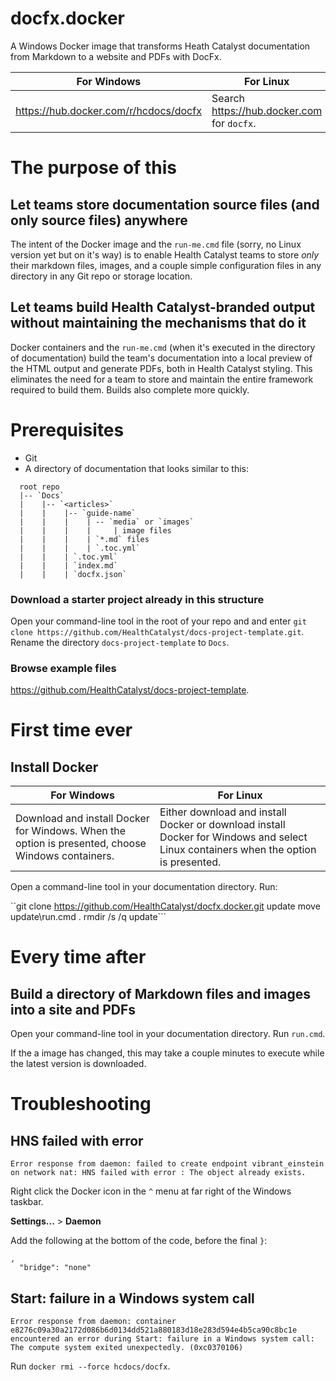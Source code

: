 # docfx.docker
A Windows Docker image that transforms Heath Catalyst documentation from Markdown to a website and PDFs with DocFx.

| For Windows | For Linux |
|-------------|-----------|
| https://hub.docker.com/r/hcdocs/docfx | Search https://hub.docker.com for `docfx`. |


# The purpose of this
## Let teams store documentation source files (and only source files) anywhere
The intent of the Docker image and the `run-me.cmd` file (sorry, no Linux version yet but on it's way) is to enable Health Catalyst teams to store *only* their markdown files, images, and a couple simple configuration files in any directory in any Git repo or storage location.

## Let teams build Health Catalyst-branded output without maintaining the mechanisms that do it
Docker containers and the `run-me.cmd` (when it's executed in the directory of documentation) build the team's documentation into a local preview of the HTML output and generate PDFs, both in Health Catalyst styling. This eliminates the need for a team to store and maintain the entire framework required to build them. Builds also complete more quickly.

# Prerequisites
- Git
- A directory of documentation that looks similar to this:
```
  root repo
  |-- `Docs`
  |    |-- `<articles>`
  |    |    |-- `guide-name`
  |    |    |    | -- `media` or `images`
  |    |    |    |     | image files
  |    |    |    | `*.md` files
  |    |    |    | `.toc.yml`
  |    |    | `.toc.yml`
  |    |    | `index.md`
  |    |    | `docfx.json`
```

### Download a starter project already in this structure
Open your command-line tool in the root of your repo and and enter `git clone https://github.com/HealthCatalyst/docs-project-template.git`. Rename the directory `docs-project-template` to `Docs`.

### Browse example files
https://github.com/HealthCatalyst/docs-project-template.

# First time ever
## Install Docker
| For Windows | For Linux |
|-------------|-----------|
| Download and install Docker for Windows. When the option is presented, choose Windows containers. | Either download and install Docker or download install Docker for Windows and select Linux containers when the option is presented. |

Open a command-line tool in your documentation directory. Run:

``git clone https://github.com/HealthCatalyst/docfx.docker.git update
move update\run.cmd .
rmdir /s /q update```

# Every time after
## Build a directory of Markdown files and images into a site and PDFs
Open your command-line tool in your documentation directory. Run `run.cmd`.

If the a image has changed, this may take a couple minutes to execute while the latest version is downloaded.

# Troubleshooting
## HNS failed with error
```Error response from daemon: failed to create endpoint vibrant_einstein on network nat: HNS failed with error : The object already exists.```

Right click the Docker icon in the `^` menu at far right of the Windows taskbar.

**Settings...** > **Daemon**

Add the following at the bottom of the code, before the final `}`:

```
,
  "bridge": "none"
```

## Start: failure in a Windows system call
```Error response from daemon: container e8276c09a30a2172d086b6d0134dd521a880183d18e283d594e4b5ca90c8bc1e encountered an error during Start: failure in a Windows system call: The compute system exited unexpectedly. (0xc0370106)```

Run `docker rmi --force hcdocs/docfx`.
